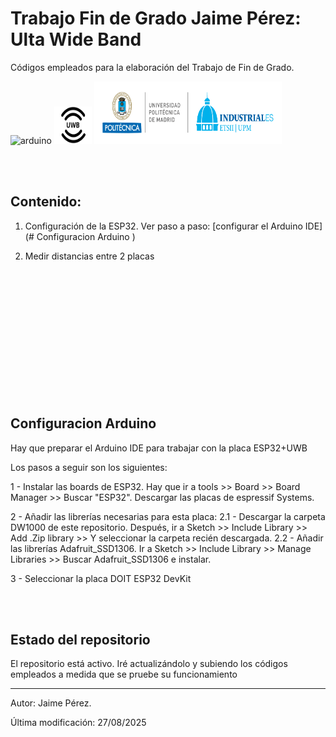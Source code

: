 # Trabajo Fin de Grado Jaime Pérez: Ulta Wide Band

Códigos empleados para la elaboración del Trabajo de Fin de Grado. 

 <img src="https://cdn.worldvectorlogo.com/logos/arduino-1.svg" alt="arduino" width="60" height="60"/> <img src="https://github.com/jimmyperezp/TFG_UWB/blob/main/logo%20UWB.png" alt="arduino" width="60" height="60"/>
<img src="https://github.com/jimmyperezp/Programacion_de_sistemas/blob/main/logo%20escuela.png" alt="logo industriales" width="300" height="100"/> 

<br></br>
## Contenido: 

1. Configuración de la ESP32. Ver paso a paso: [configurar el Arduino IDE](# Configuracion Arduino )

2. Medir distancias entre 2 placas 

<br></br>
<br></br>
<br></br>
<br></br>
<br></br>
<br></br>

## Configuracion Arduino 

Hay que preparar el Arduino IDE para trabajar con la placa ESP32+UWB

Los pasos a seguir son los siguientes:

1 - Instalar las boards de ESP32. Hay que ir a tools >> Board >> Board Manager >>  Buscar "ESP32". Descargar las placas de espressif Systems.

2 - Añadir las librerías necesarias para esta placa:
  2.1 - Descargar la carpeta DW1000 de este repositorio. Después, ir a Sketch >> Include Library >> Add .Zip library >> Y seleccionar la carpeta recién descargada.
  2.2 - Añadir las librerías Adafruit_SSD1306. Ir a Sketch >> Include Library >> Manage Libraries >> Buscar Adafruit_SSD1306 e instalar.

3 - Seleccionar la placa DOIT ESP32 DevKit


<br></br>
## Estado del repositorio
El repositorio está activo. Iré actualizándolo y subiendo los códigos empleados a medida que se pruebe su funcionamiento


-------------
Autor: Jaime Pérez.

Última modificación: 27/08/2025